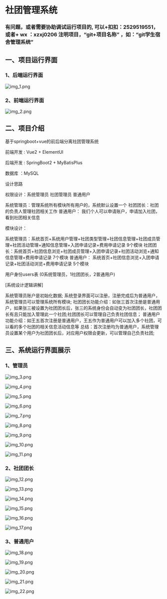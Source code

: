 # 社团管理系统

### 有问题，或者需要协助调试运行项目的, 可以+扣扣：2529519551，或者+ wx ：xzxj0206  注明项目，“git+项目名称” ，如：“git学生宿舍管理系统”

## 一、项目运行界面

### 1、后端运行界面

![img_1.png](imgs/img_1.png)

### 2、前端运行界面

![img_2.png](imgs/img_2.png)

## 二、项目介绍

基于springboot+vue的前后端分离社团管理系统

前端开发 : Vue2 + ElementUl

后端开发 : SpringBoot2 + MyBatisPlus

数据库 ：MySQL

设计思路

权限设计：系统管理员 社团管理员 普通用户

系统管理员：管理系统所有模块所有用户的，系统默认设置一个
社团团长：社团的负责人管理社团相关工作
普通用户： 我们个人可以申请账户，申请加入社团，看到社团相关信息

模块设计：

系统管理员：系统首页+系统用户管理+社团类型管理+社团信息管理+社团成员管理+社团活动管理+通知信息管理+入团申请记录+费用申请记录 9个模块
社团团长：系统首页+社团信息浏览+社团成员管理+入团申请记录+社团活动浏览+通知信息管理+费用申请记录 7个模块
普通用户： 系统首页+社团信息浏览+入团申请记录+社团活动浏览+费用申请记录 5个模块

用户身份users表
(0系统管理员，1社团团长，2普通用户)

[系统设计逻辑讲解]

系统管理员账户是初始化数据;
系统登录界面可以注册，注册完成后为普通用户，系统管理员可以管理系统所有模块;
社团团长功能介绍：如张三首次注册是普通用户，如果张三被设置为社团团长后，张三的系统身份会自动变为社团团长，社团团长有且只能加入管理此一个社团;社团团长可以管理自己负责社团信息；
普通用户功能介绍：如王五首次注册是普通用户，王五作为普通用户可以加入多个社团，可以看的多个社团的相关信息活动信息等
总结：首次注册均为普通用户，系统管理员设置某个用户为社团团长后，对应用户权限会更新，可以管理自己负责社团;

## 三、系统运行界面展示

### 1、管理员

![img_3.png](imgs/img_3.png)

![img_4.png](imgs/img_4.png)

![img_5.png](imgs/img_5.png)

![img_6.png](imgs/img_6.png)

![img_7.png](imgs/img_7.png)

![img_8.png](imgs/img_8.png)

![img_9.png](imgs/img_9.png)

![img_10.png](imgs/img_10.png)

![img_11.png](imgs/img_11.png)

### 2、社团团长

![img_12.png](imgs/img_12.png)

![img_13.png](imgs/img_13.png)

![img_14.png](imgs/img_14.png)

![img_15.png](imgs/img_15.png)

![img_16.png](imgs/img_16.png)

![img_17.png](imgs/img_17.png)

### 3、普通用户

![img_18.png](imgs/img_18.png)

![img_19.png](imgs/img_19.png)

![img_20.png](imgs/img_20.png)

![img_21.png](imgs/img_21.png)

![img_22.png](imgs/img_22.png)
